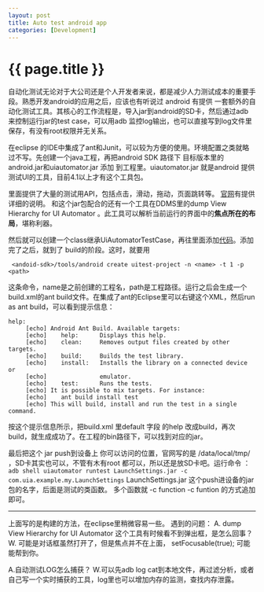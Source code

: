 ```yaml
---
layout: post
title: Auto test android app
categories: [Development]
---
```


{{ page.title }}
================

自动化测试无论对于大公司还是个人开发者来说，都是减少人力测试成本的重要手段。熟悉开发android的应用之后，应该也有听说过 android 有提供 一套额外的自动化测试工具。其核心的工作流程是，导入jar到android的SD卡，然后通过adb 来控制运行jar的test case，可以用adb 监控log输出，也可以直接写到log文件里保存，有没有root权限并无关系。

在eclipse 的IDE中集成了ant和Junit，可以较为方便的使用。环境配置之类就略过不写。先创建一个java工程，再把android SDK 路径下 目标版本里的 android.jar和uiautomator.jar 添加 到工程里。uiautomator.jar 就是android 提供测试UI的工具，目前4.1以上才有这个工具包。

里面提供了大量的测试用API，包括点击，滑动，拖动，页面跳转等。
[官网](http://developer.android.com/tools/help/uiautomator/index.html)有提供详细的说明。 和这个jar包配合的还有一个工具在DDMS里的dump View Hierarchy for UI Automator 。此工具可以解析当前运行的界面中的**焦点所在的布局**，堪称利器。

然后就可以创建一个class继承UiAutomatorTestCase，再往里面添加[代码](http://developer.android.com/tools/testing/testing_ui.html)。添加完了之后，就到了 build的阶段。这时，就要用 

     <andoid-sdk>/tools/android create uitest-project -n <name> -t 1 -p <path>
这条命令，name是之前创建的工程名，path是工程路径。运行之后会生成一个build.xml的ant build文件。在集成了ant的Eclipse里可以右键这个XML，然后run as ant build，可以看到提示信息：

    help:
         [echo] Android Ant Build. Available targets:
         [echo]    help:      Displays this help.
         [echo]    clean:     Removes output files created by other targets.
         [echo]    build:     Builds the test library.
         [echo]    install:   Installs the library on a connected device or
         [echo]               emulator.
         [echo]    test:      Runs the tests.
         [echo] It is possible to mix targets. For instance:
         [echo]    ant build install test
         [echo] This will build, install and run the test in a single command.
按这个提示信息所示，把build.xml 里default 字段 的help 改成build，再次build，就生成成功了。在工程的bin路径下，可以找到对应的jar。

最后把这个 jar push到设备上 你可以访问的位置，官网写的是 /data/local/tmp/ 
，SD卡其实也可以，不管有木有root 都可以，所以还是放SD卡吧。运行命令 ：
`adb shell uiautomator runtest LaunchSettings.jar -c com.uia.example.my.LaunchSettings`
LaunchSettings.jar 这个push进设备的jar包的名字，后面是测试的类函数。
多个函数就 -c function -c funtion 的方式追加即可。

------------
上面写的是构建的方法，在eclipse里稍微容易一些。
遇到的问题：
A. dump View Hierarchy for UI Automator 这个工具有时候看不到弹出框，是怎么回事？
W. 可能是对话框虽然打开了，但是焦点并不在上面， setFocusable(true); 可能能帮到你。

A.自动测试LOG怎么捕获？
W.可以先adb log cat到本地文件，再过滤分析，或者自己写一个实时捕获的工具，log里也可以增加内存的监测，查找内存泄露。 






